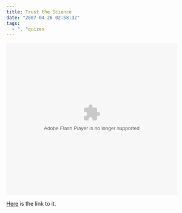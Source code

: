 ```yaml
---
title: Trust the Science
date: "2007-04-26 02:58:32"
tags:
  - ", "quizes
---
```

<object width="450" height="400" type="application/x-shockwave-flash" codebase="http://goldencompassmovie.com/goldenCompass_blog.swf?id=8261">
<param name="movie" value="http://goldencompassmovie.com/goldenCompass_blog.swf?id=8261" />
</object>

[Here](http://www.goldencompassmovie.com/?8261) is the link to it.


